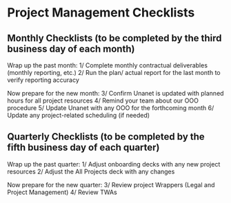 # Project Management Checklists

## Monthly Checklists (to be completed by the third business day of each month)

Wrap up the past month:
1/ Complete monthly contractual deliverables (monthly reporting, etc.)
2/ Run the plan/ actual report for the last month to verify reporting accuracy

Now prepare for the new month:
3/ Confirm Unanet is updated with planned hours for all project resources
4/ Remind your team about our OOO procedure
5/ Update Unanet with any OOO for the forthcoming month
6/ Update any project-related scheduling (if needed)

## Quarterly Checklists (to be completed by the fifth business day of each quarter)

Wrap up the past quarter:
1/ Adjust onboarding decks with any new project resources
2/ Adjust the All Projects deck with any changes

Now prepare for the new quarter:
3/ Review project Wrappers (Legal and Project Management)
4/ Review TWAs
